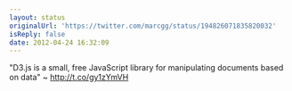 ```yaml
---
layout: status
originalUrl: 'https://twitter.com/marcgg/status/194826071835820032'
isReply: false
date: 2012-04-24 16:32:09
---
```


"D3.js is a small, free JavaScript library for manipulating documents based on data" ~ http://t.co/gy1zYmVH
